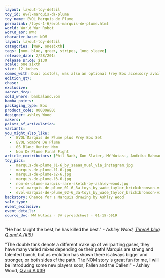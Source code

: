 ```yaml
---
layout: layout-toy-detail 
toy_id: evol-marquis-de-plume
toy_name: EVOL Marquis de Plume
permalink: /toys-1-6/evol-marquis-de-plume.html
world: World War Robot
world_abr: WWR
character_base: NOM
layout: layout-toy-detail
categories: [WWR, onesixth]
tags: [nom, blue, green, stripes, long sleeve]
release_date: 2/28/2014
release_price: $130 
scale: one sixth
size: 12 inches
comes_with: Dual pistols, was also an optional Prey Box accessory available
edition_qty: 
chase: 
exclusive: 
secret_drop: 
sold_where: bambaland.com
bamba_points: 
packaging_type: Box
product_code: 00000WE01
designer: Ashley Wood
makers: 
points_of_articulation: 
variants: 
you_might_also_like: 
  -  EVOL Marquis de Plume plus Prey Box Set
  -  EVOL Sombre De Plume
  -  06 Blanc Hunter Nom
  -  Nom De Plume Final Fight  
article_contributors: [Phil Back, Don Slater, MW Wutasi, Andhika Rahmaditya, saaaa_muel, Wade Taylor]
toy_pics:
  -  marquis-de-plume_01-6_by_saaaa_muel_via_instagram.jpg 
  -  marquis-de-plume-01-6.jpg
  -  marquis-de-plume-02-6.jpg
  -  marquis-de-plume-03-6.jpg
  -  nom-de-plume-marquis-rare-sketch-by-ashley-wood.jpg
  -  evol-marquis-de-plume_01-6_3a-toys_by_wade_taylor_brickxbronson-via-flickr.jpg
  -  evol-marquis-de-plume_02-6_3a-toys_by_wade_taylor_brickxbronson-via-flickr.jpg
backstory: Chance for a Marquis drawing by Ashley Wood
sale_type: 
event_exclusive: 
event_details: 
source_doc: MW Wutasi - 3A spreadsheet - 01-15-2019
---
```

"He has taught the best, he has killed the best."
<cite>- Ashley Wood, <a href="http://worldof3alegion.forumotion.com/t287-qa-sessions-with-ashley-wood" target="_blank">ThreeA blog Q and A (#19)</a></cite>

 "The double tank denote a different make up of veil parting gases, they have many varied mixes depending on their path! Marquis are strong and talented bunch, but as evolution has shown there is always bigger and stronger, on both sides of the path. The NOM story is great fun for me, I will be introducing some new players soon, Fallen and the Callen!" - Ashley Wood, <a href="https://www.worldofthreea.com/threea-production-blog/qa39" target="_blank">Q and A #39</a>